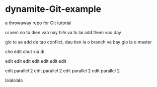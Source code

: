# dynamite-Git-example
a throwaway repo for Git tutorial

ui xem no tu dien vao nay
hihi va to lai add them vao day

gio to se add de tao conflict, dau tien la o branch
va bay gio la o master

cho edit chut xiu di

edit
edit
edit
edit
edit
edit
edit




edit parallel 2
edit parallel 2
edit parallel 2
edit parallel 2

lalalalala
